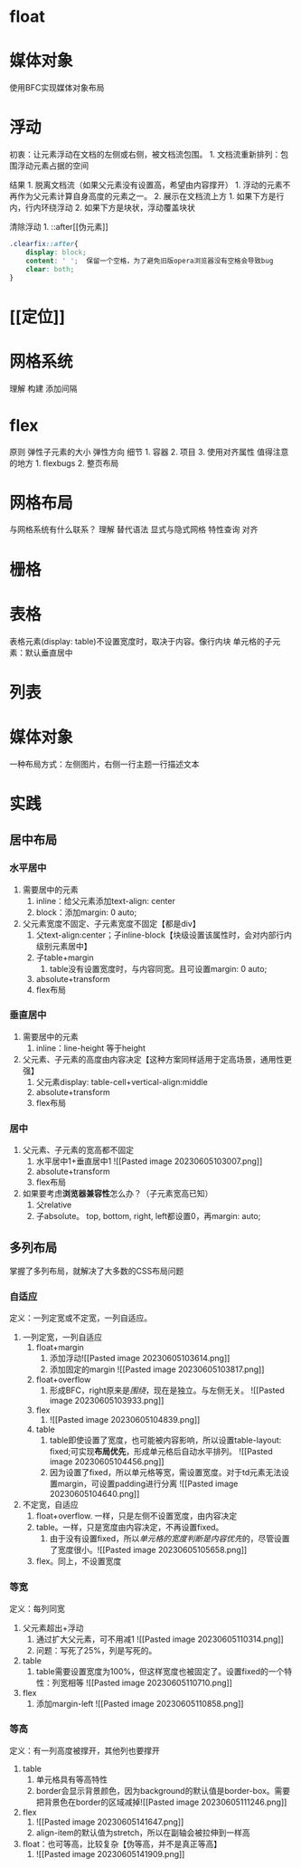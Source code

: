 # float
# 媒体对象
使用BFC实现媒体对象布局
# 浮动
初衷：让元素浮动在文档的左侧或右侧，被文档流包围。
	1. 文档流重新排列：包围浮动元素占据的空间

结果
	1. 脱离文档流（如果父元素没有设置高，希望由内容撑开）
		1. 浮动的元素不再作为父元素计算自身高度的元素之一。
		2. 展示在文档流上方
			1. 如果下方是行内，行内环绕浮动
			2. 如果下方是块状，浮动覆盖块状

清除浮动
	1. ::after[[伪元素]] 

```css
.clearfix::after{
	display: block;
	content: ' ';  保留一个空格，为了避免旧版opera浏览器没有空格会导致bug
	clear: both;
}
```
# [[定位]] 
# 网格系统
理解
构建
添加间隔
# flex
原则
弹性子元素的大小
弹性方向
细节
	1. 容器
	2. 项目
	3. 使用对齐属性
值得注意的地方
	1. flexbugs
	2. 整页布局
# 网格布局
与网格系统有什么联系？
理解
替代语法
显式与隐式网格
特性查询
对齐
# 栅格

# 表格
表格元素(display: table)不设置宽度时，取决于内容。像行内块
单元格的子元素：默认垂直居中
# 列表

# 媒体对象
一种布局方式：左侧图片，右侧一行主题一行描述文本

# 实践
## 居中布局
### 水平居中
1. 需要居中的元素
	1. inline：给父元素添加text-align: center
	2. block：添加margin: 0 auto;
2. 父元素宽度不固定、子元素宽度不固定【都是div】
	1. 父text-align:center；子inline-block【块级设置该属性时，会对内部行内级别元素居中】
	2. 子table+margin
		1. table没有设置宽度时，与内容同宽。且可设置margin: 0 auto;
	3. absolute+transform
	4. flex布局
### 垂直居中
1. 需要居中的元素
	1. inline：line-height 等于height
2. 父元素、子元素的高度由内容决定【这种方案同样适用于定高场景，通用性更强】
	1. 父元素display: table-cell+vertical-align:middle
	2. absolute+transform
	3. flex布局
### 居中
1. 父元素、子元素的宽高都不固定
	1. 水平居中1+垂直居中1 ![[Pasted image 20230605103007.png]]
	2.  absolute+transform
	3. flex布局
2. 如果要考虑**浏览器兼容性**怎么办？（子元素宽高已知）
	1. 父relative
	2. 子absolute。 top, bottom, right, left都设置0，再margin: auto;
## 多列布局
掌握了多列布局，就解决了大多数的CSS布局问题
### 自适应
定义：一列定宽或不定宽，一列自适应。
1. 一列定宽，一列自适应
	1. float+margin
		1. 添加浮动![[Pasted image 20230605103614.png]]
		2. 添加固定的margin ![[Pasted image 20230605103817.png]]
	2. float+overflow 
		1. 形成BFC，right原来是*围绕*，现在是独立。与左侧无关。 ![[Pasted image 20230605103933.png]]
	3. flex 
		1. ![[Pasted image 20230605104839.png]]
	4. table
		1. table即使设置了宽度，也可能被内容影响，所以设置table-layout: fixed;可实现**布局优先**，形成单元格后自动水平排列。 ![[Pasted image 20230605104456.png]]
		2. 因为设置了fixed，所以单元格等宽，需设置宽度。对于td元素无法设置margin，可设置padding进行分离 ![[Pasted image 20230605104640.png]]
2. 不定宽，自适应
	1. float+overflow. 一样，只是左侧不设置宽度，由内容决定
	2. table。一样，只是宽度由内容决定，不再设置fixed。
		1. 由于没有设置fixed，所以*单元格的宽度判断是内容优先*的，尽管设置了宽度很小。![[Pasted image 20230605105658.png]]
	3. flex。同上，不设置宽度
### 等宽
定义：每列同宽
1. 父元素超出+浮动
	1. 通过扩大父元素，可不用减1 ![[Pasted image 20230605110314.png]]
	2. 问题：写死了25%，列是写死的。 
2. table
	1. table需要设置宽度为100%，但这样宽度也被固定了。设置fixed的一个特性：列宽相等 ![[Pasted image 20230605110710.png]]
3. flex
	1. 添加margin-left ![[Pasted image 20230605110858.png]]
 
### 等高
定义：有一列高度被撑开，其他列也要撑开
1. table
	1. 单元格具有等高特性
	2. border会显示背景颜色，因为background的默认值是border-box。需要把背景色在border的区域减掉![[Pasted image 20230605111246.png]]
2. flex
	1. ![[Pasted image 20230605141647.png]]
	2. align-item的默认值为stretch，所以在副轴会被拉伸到一样高
3. float：也可等高，比较复杂【伪等高，并不是真正等高】
	1. ![[Pasted image 20230605141909.png]]

